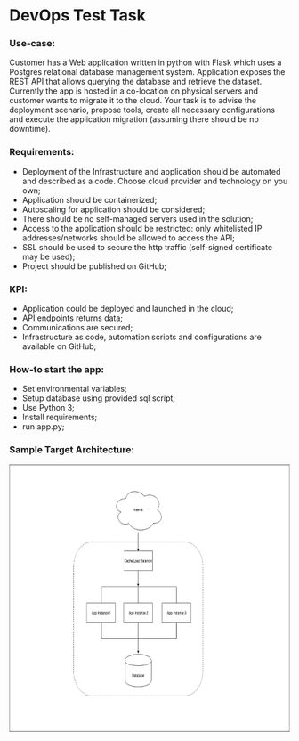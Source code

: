 # DevOps Test Task

### Use-case:

Customer has a Web application written in python with Flask which uses a Postgres relational database management system. 
Application exposes the REST API that allows querying the database and retrieve the dataset. 
Currently the app is hosted in a co-location on physical servers and customer wants to migrate it to the cloud. 
Your task is to advise the deployment scenario, propose tools, create all necessary configurations 
and execute the application migration (assuming there should be no downtime).

### Requirements:
- Deployment of the Infrastructure and application should be automated and described as a code. 
Choose cloud provider and technology on you own;
- Application should be containerized;
- Autoscaling for application should be considered;
- There should be no self-managed servers used in the solution;
- Access to the application should be restricted: only whitelisted IP addresses/networks 
should be allowed to access the API;
- SSL should be used to secure the http traffic (self-signed certificate may be used);
- Project should be published on GitHub;

### KPI:
- Application could be deployed and launched in the cloud;
- API endpoints returns data;
- Communications are secured;
- Infrastructure as code, automation scripts and configurations are available on GitHub;

### How-to start the app:
- Set environmental variables;
- Setup database using provided sql script;
- Use Python 3;
- Install requirements;
- run app.py;

### Sample Target Architecture:  

<img src="app_setup.png" width="640" height="480">
